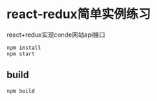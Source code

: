 # react-redux简单实例练习  
react+redux实现conde网站api接口
```
npm install  
npm start  
```
## build  
```
npm build  
```
